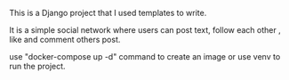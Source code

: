 This is a Django project that I used templates to write.

It is a simple social network where users can post text, follow each other , like and comment others post. 

use "docker-compose up -d" command to create an image or use venv to run the project.
